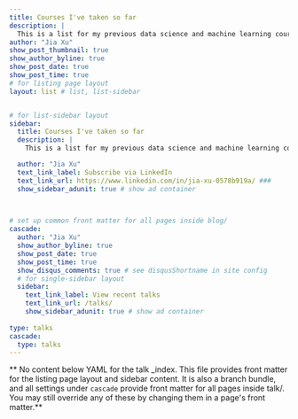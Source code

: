 ```yaml
---
title: Courses I've taken so far
description: |
  This is a list for my previous data science and machine learning courses which helped me develop the mindset to work like a data scientist / data analyst, and follow a methodology to tackle different types of data science problems. 
author: "Jia Xu"
show_post_thumbnail: true
show_author_byline: true
show_post_date: true
show_post_time: true
# for listing page layout
layout: list # list, list-sidebar


# for list-sidebar layout
sidebar: 
  title: Courses I've taken so far
  description: |
    This is a list for my previous data science and machine learning courses which helped me develop the mindset to work like a data scientist / data analyst, and follow a methodology to tackle different types of data science problems. 

  author: "Jia Xu"
  text_link_label: Subscribe via LinkedIn
  text_link_url: https://www.linkedin.com/in/jia-xu-0578b919a/ ###
  show_sidebar_adunit: true # show ad container


  
# set up common front matter for all pages inside blog/
cascade:
  author: "Jia Xu"
  show_author_byline: true
  show_post_date: true
  show_post_time: true
  show_disqus_comments: true # see disqusShortname in site config
  # for single-sidebar layout
  sidebar:
    text_link_label: View recent talks
    text_link_url: /talks/
    show_sidebar_adunit: true # show ad container
    
type: talks
cascade:
  type: talks
---
```


** No content below YAML for the talk _index. This file provides front matter for the listing page layout and sidebar content. It is also a branch bundle, and all settings under `cascade` provide front matter for all pages inside talk/. You may still override any of these by changing them in a page's front matter.**
